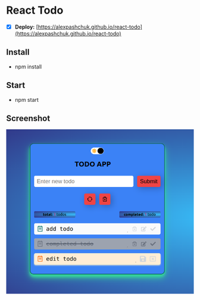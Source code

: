 # React Todo

- [x] **Deploy:**  [https://alexpashchuk.github.io/react-todo](https://alexpashchuk.github.io/react-todo)

## Install
+ npm install

## Start
+ npm start

## Screenshot
![img.png](src/readme.png)

